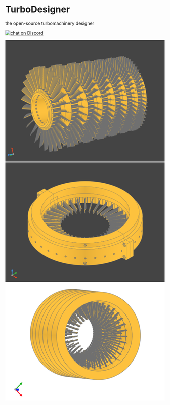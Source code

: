 # TurboDesigner
the open-source turbomachinery designer 
<p>
    <a href="https://discord.gg/H7qRauGkQ6">
        <img src="https://img.shields.io/discord/913193916885524552?logo=discord"
            alt="chat on Discord"></a>
</p>

![assets/shaft.png](assets/shaft.png)
![assets/stage_casing.png](assets/stage_casing.png)
![assets/casing.png](assets/casing.png)